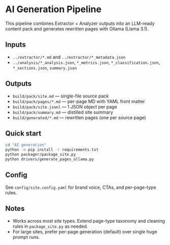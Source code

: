 # AI Generation Pipeline

This pipeline combines Extractor + Analyzer outputs into an LLM-ready content pack and generates rewritten pages with Ollama (Llama 3.1).

## Inputs

- `../extractor/*.md` and `../extractor/*_metadata.json`
- `../analysis/*_analysis.json`, `*_metrics.json`, `*_classification.json`, `*_sections.json`, `summary.json`

## Outputs

- `build/pack/site.md` — single-file source pack
- `build/pack/pages/*.md` — per-page MD with YAML front matter
- `build/pack/site.jsonl` — 1 JSON object per page
- `build/pack/summary.md` — distilled site summary
- `build/generated/*.md` — rewritten pages (one per source page)

## Quick start

```bash
cd "AI generation"
python -m pip install -r requirements.txt
python packager/package_site.py
python drivers/generate_pages_ollama.py
```

## Config

See `config/site.config.yaml` for brand voice, CTAs, and per-page-type rules.

## Notes

- Works across most site types. Extend page-type taxonomy and cleaning rules in `package_site.py` as needed.
- For large sites, prefer per-page generation (default) over single huge prompt runs.
